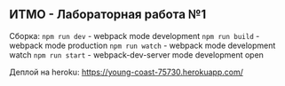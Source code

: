 ## ИТМО - Лабораторная работа №1

Сборка:
`npm run dev` - webpack mode development
`npm run build` - webpack mode production
`npm run watch` - webpack mode development watch
`npm run start` - webpack-dev-server mode development open

Деплой на heroku: https://young-coast-75730.herokuapp.com/
